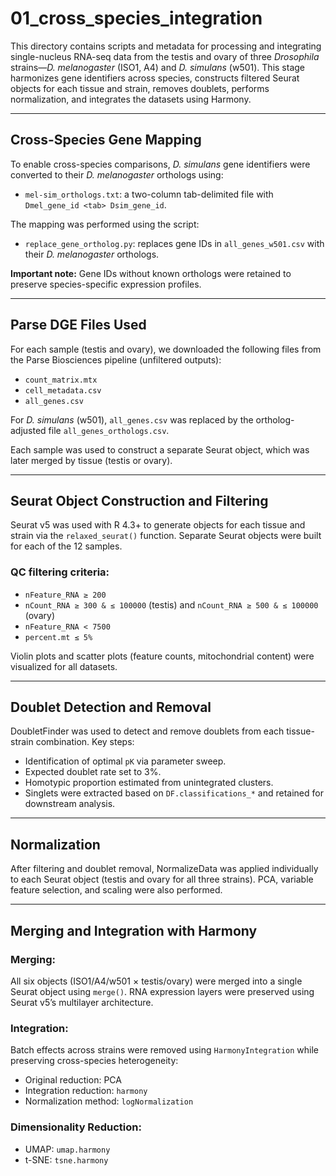 # 01_cross_species_integration

This directory contains scripts and metadata for processing and integrating single-nucleus RNA-seq data from the testis and ovary of three *Drosophila* strains—*D. melanogaster* (ISO1, A4) and *D. simulans* (w501). This stage harmonizes gene identifiers across species, constructs filtered Seurat objects for each tissue and strain, removes doublets, performs normalization, and integrates the datasets using Harmony.

---

## Cross-Species Gene Mapping

To enable cross-species comparisons, *D. simulans* gene identifiers were converted to their *D. melanogaster* orthologs using:

- `mel-sim_orthologs.txt`: a two-column tab-delimited file with `Dmel_gene_id <tab> Dsim_gene_id`.

The mapping was performed using the script:

- `replace_gene_ortholog.py`: replaces gene IDs in `all_genes_w501.csv` with their *D. melanogaster* orthologs.

**Important note:** Gene IDs without known orthologs were retained to preserve species-specific expression profiles.

---

## Parse DGE Files Used

For each sample (testis and ovary), we downloaded the following files from the Parse Biosciences pipeline (unfiltered outputs):

- `count_matrix.mtx`
- `cell_metadata.csv`
- `all_genes.csv`

For *D. simulans* (w501), `all_genes.csv` was replaced by the ortholog-adjusted file `all_genes_orthologs.csv`.

Each sample was used to construct a separate Seurat object, which was later merged by tissue (testis or ovary).

---

## Seurat Object Construction and Filtering

Seurat v5 was used with R 4.3+ to generate objects for each tissue and strain via the `relaxed_seurat()` function. Separate Seurat objects were built for each of the 12 samples.

### QC filtering criteria:

- `nFeature_RNA ≥ 200`
- `nCount_RNA ≥ 300 & ≤ 100000` (testis) and `nCount_RNA ≥ 500 & ≤ 100000` (ovary)
- `nFeature_RNA < 7500`
- `percent.mt ≤ 5%`

Violin plots and scatter plots (feature counts, mitochondrial content) were visualized for all datasets.

---

## Doublet Detection and Removal

DoubletFinder was used to detect and remove doublets from each tissue-strain combination. Key steps:

- Identification of optimal `pK` via parameter sweep.
- Expected doublet rate set to 3%.
- Homotypic proportion estimated from unintegrated clusters.
- Singlets were extracted based on `DF.classifications_*` and retained for downstream analysis.

---

## Normalization

After filtering and doublet removal, NormalizeData was applied individually to each Seurat object (testis and ovary for all three strains). PCA, variable feature selection, and scaling were also performed.

---

## Merging and Integration with Harmony

### Merging:
All six objects (ISO1/A4/w501 × testis/ovary) were merged into a single Seurat object using `merge()`. RNA expression layers were preserved using Seurat v5’s multilayer architecture.

### Integration:
Batch effects across strains were removed using `HarmonyIntegration` while preserving cross-species heterogeneity:

- Original reduction: PCA
- Integration reduction: `harmony`
- Normalization method: `logNormalization`

### Dimensionality Reduction:

- UMAP: `umap.harmony`
- t-SNE: `tsne.harmony`

